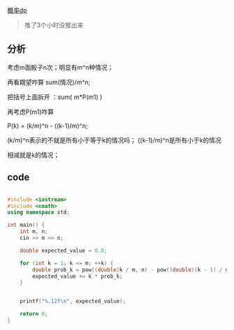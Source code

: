 <!--
 * @Author: Z-Es-0 141395766+Z-Es-0@users.noreply.github.com
 * @Date: 2024-08-11 19:33:43
 * @LastEditors: Z-Es-0 141395766+Z-Es-0@users.noreply.github.com
 * @LastEditTime: 2024-08-11 19:41:00
 * @FilePath: \Algorithm-learning-and-communication\算法\动态规划DP\概率dp.md
 * @Description: 这是默认设置,请设置`customMade`, 打开koroFileHeader查看配置 进行设置: https://github.com/OBKoro1/koro1FileHeader/wiki/%E9%85%8D%E7%BD%AE
-->
[概率dp](https://codeforces.com/contest/453/problem/A)

> 推了3个小时没推出来

## 分析

考虑m面骰子n次；明显有m^n种情况；

再看期望咋算 sum(情况)/m^n; 

把括号上面拆开 ：sum( m*P(m1) )

再考虑P(m1)咋算

P(k) = (k/m)^n - ((k-1)/m)^n;

(k/m)^n表示的不就是所有小于等于k的情况吗； ((k-1)/m)^n是所有小于k的情况

相减就是k的情况；

## code

```cpp

#include <iostream>
#include <cmath>
using namespace std;

int main() {
    int m, n;
    cin >> m >> n;

    double expected_value = 0.0;

    for (int k = 1; k <= m; ++k) {
        double prob_k = pow((double)k / m, n) - pow((double)(k - 1) / m, n);
        expected_value += k * prob_k;
    }


    printf("%.12f\n", expected_value);

    return 0;
}

```